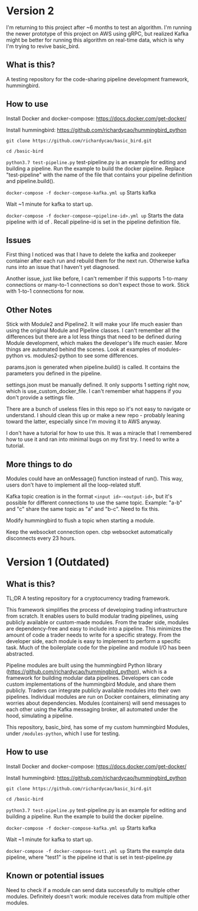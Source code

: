 # Version 2

I'm returning to this project after ~6 months to test an algorithm. I'm running the newer prototype of this project on AWS using gRPC, but realized Kafka might be better for running this algorithm on real-time data, which is why I'm trying to revive basic_bird.

## What is this?

A testing repository for the code-sharing pipeline development framework, hummingbird.

## How to use

Install Docker and docker-compose: https://docs.docker.com/get-docker/

Install hummingbird: https://github.com/richardycao/hummingbird_python

`git clone https://github.com/richardycao/basic_bird.git`

`cd /basic-bird`

`python3.7 test-pipeline.py` test-pipeline.py is an example for editing and building a pipeline. Run the example to build the docker pipeline. Replace "test-pipeline" with the name of the file that contains your pipeline definition and pipeline.build().

`docker-compose -f docker-compose-kafka.yml up` Starts kafka

Wait ~1 minute for kafka to start up.

`docker-compose -f docker-compose-<pipeline-id>.yml up` Starts the data pipeline with id of <pipeline-id>. Recall pipeline-id is set in the pipeline definition file.

## Issues

First thing I noticed was that I have to delete the kafka and zookeeper container after each run and rebuild them for the next run. Otherwise kafka runs into an issue that I haven't yet diagnosed.

Another issue, just like before, I can't remember if this supports 1-to-many connections or many-to-1 connections so don't expect those to work. Stick with 1-to-1 connections for now.

## Other Notes

Stick with Module2 and Pipeline2. It will make your life much easier than using the original Module and Pipeline classes. I can't remember all the differences but there are a lot less things that need to be defined during Module development, which makes the developer's life much easier. More things are automated behind the scenes. Look at examples of modules-python vs. modules2-python to see some differences.

params.json is generated when pipeline.build() is called. It contains the parameters you defined in the pipeline.

settings.json must be manually defined. It only supports 1 setting right now, which is use_custom_docker_file. I can't remember what happens if you don't provide a settings file.

There are a bunch of useless files in this repo so it's not easy to navigate or understand. I should clean this up or make a new repo - probably leaning toward the latter, especially since I'm moving it to AWS anyway.

I don't have a tutorial for how to use this. It was a miracle that I remembered how to use it and ran into minimal bugs on my first try. I need to write a tutorial.

## More things to do
Modules could have an onMessage() function instead of run(). This way, users don't have to implement all the loop-related stuff.

Kafka topic creation is in the format `<input id>-<output-id>`, but it's possible for different connections to use the same topic. Example: "a-b" and "c" share the same topic as "a" and "b-c". Need to fix this.

Modify hummingbird to flush a topic when starting a module.

Keep the websocket connection open. cbp websocket automatically disconnects every 23 hours.

# Version 1 (Outdated)

## What is this?

TL;DR A testing repository for a cryptocurrency trading framework.

This framework simplifies the process of developing trading infrastructure from scratch. It enables users to build modular trading pipelines, using publicly available or custom-made modules. From the trader side, modules are dependency-free and easy to include into a pipeline. This minimizes the amount of code a trader needs to write for a specific strategy. From the developer side, each module is easy to implement to perform a specific task. Much of the boilerplate code for the pipeline and module I/O has been abstracted.

Pipeline modules are built using the hummingbird Python library (https://github.com/richardycao/hummingbird_python), which is a framework for building modular data pipelines. Developers can code custom implementations of the hummingbird Module, and share them publicly. Traders can integrate publicly available modules into their own pipelines. Individual modules are run on Docker containers, eliminating any worries about dependencies. Modules (containers) will send messages to each other using the Kafka messaging broker, all automated under the hood, simulating a pipeline.

This repository, basic_bird, has some of my custom hummingbird Modules, under `/modules-python`, which I use for testing.

## How to use

Install Docker and docker-compose: https://docs.docker.com/get-docker/

Install hummingbird: https://github.com/richardycao/hummingbird_python

`git clone https://github.com/richardycao/basic_bird.git`

`cd /basic-bird`

`python3.7 test-pipeline.py` test-pipeline.py is an example for editing and building a pipeline. Run the example to build the docker pipeline.

`docker-compose -f docker-compose-kafka.yml up` Starts kafka

Wait ~1 minute for kafka to start up.

`docker-compose -f docker-compose-test1.yml up` Starts the example data pipeline, where "test1" is the pipeline id that is set in test-pipeline.py

## Known or potential issues

Need to check if a module can send data successfully to multiple other modules.
Definitely doesn't work: module receives data from multiple other modules.